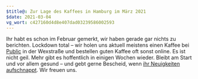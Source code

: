 ```yaml
---
$title@: Zur Lage des Kaffees in Hamburg im März 2021
$date: 2021-03-04
vg_wort: c427160d4d8e407dad03239586002593
---
```


Ihr habt es schon im Februar gemerkt, wir haben gerade gar nichts zu berichten. Lockdown total – wir holen uns aktuell meistens einen Kaffee bei [Public]([url('/content/cafes/public.md')]) in der Wexstraße und bestellen guten Kaffee oft sonst online. Es ist nicht geil. Mehr gibt es hoffentlich in einigen Wochen wieder. Bleibt am Start und vor allem gesund – und gebt gerne Bescheid, wenn [ihr Neuigkeiten aufschnappt]([url('/content/pages/contact.md')]). Wir freuen uns.